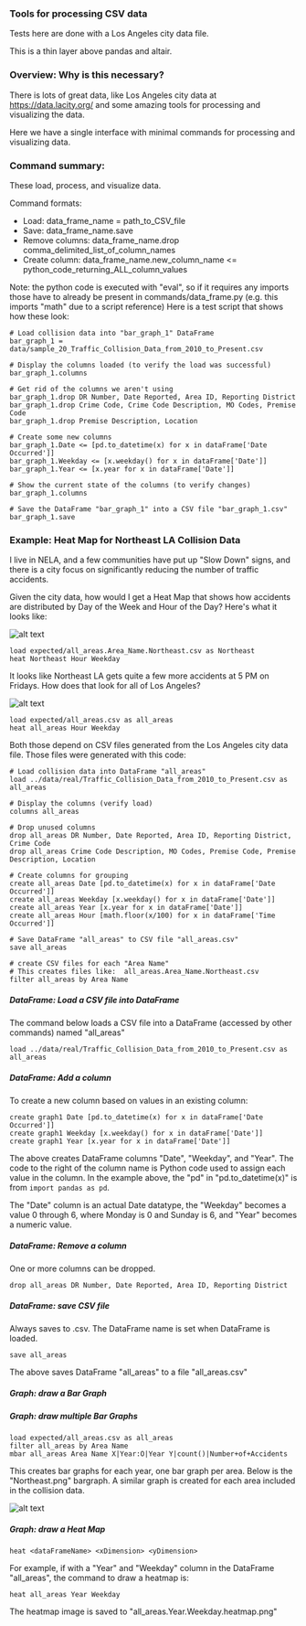 ### Tools for processing CSV data

Tests here are done with a Los Angeles city data file.

This is a thin layer above pandas and altair.

### Overview:  Why is this necessary?

There is lots of great data, like Los Angeles city data at https://data.lacity.org/
and some amazing tools for processing and visualizing the data.

Here we have a single interface with minimal commands
for processing and visualizing data.

### Command summary:
These load, process, and visualize data.

Command formats:
- Load: data_frame_name = path_to_CSV_file
- Save: data_frame_name.save
- Remove columns: data_frame_name.drop comma_delimited_list_of_column_names
- Create column: data_frame_name.new_column_name <= python_code_returning_ALL_column_values

Note: the python code is executed with "eval", so if it requires any imports
those have to already be present in commands/data_frame.py (e.g. this imports "math"
due to a script reference)
Here is a test script that shows how these look:
```
# Load collision data into "bar_graph_1" DataFrame
bar_graph_1 = data/sample_20_Traffic_Collision_Data_from_2010_to_Present.csv

# Display the columns loaded (to verify the load was successful)
bar_graph_1.columns

# Get rid of the columns we aren't using
bar_graph_1.drop DR Number, Date Reported, Area ID, Reporting District
bar_graph_1.drop Crime Code, Crime Code Description, MO Codes, Premise Code
bar_graph_1.drop Premise Description, Location

# Create some new columns
bar_graph_1.Date <= [pd.to_datetime(x) for x in dataFrame['Date Occurred']]
bar_graph_1.Weekday <= [x.weekday() for x in dataFrame['Date']]
bar_graph_1.Year <= [x.year for x in dataFrame['Date']]

# Show the current state of the columns (to verify changes)
bar_graph_1.columns

# Save the DataFrame "bar_graph_1" into a CSV file "bar_graph_1.csv"
bar_graph_1.save
```

### Example:  Heat Map for Northeast LA Collision Data

I live in NELA, and a few communities have put up "Slow Down" signs, and there
is a city focus on significantly reducing the number of traffic accidents.

Given the city data, how would I get a Heat Map that shows how accidents are
distributed by Day of the Week and Hour of the Day?   Here's what it looks like:

![alt text](./test/expected/Northeast.Hour.Weekday.heatmap.png "Northeast LA Accidents-by-Weekday-and-Hour")

```
load expected/all_areas.Area_Name.Northeast.csv as Northeast
heat Northeast Hour Weekday
```


It looks like Northeast LA gets quite a few more accidents at 5 PM on Fridays.  How does that look for
all of Los Angeles?

![alt text](./test/expected/all_areas.Hour.Weekday.heatmap.png "Los Angeles Accidents-by-Weekday-and-Hour")

```
load expected/all_areas.csv as all_areas
heat all_areas Hour Weekday
```


Both those depend on CSV files generated from the Los Angeles city
data file.  Those files were generated with this code:
```
# Load collision data into DataFrame "all_areas"
load ../data/real/Traffic_Collision_Data_from_2010_to_Present.csv as all_areas

# Display the columns (verify load)
columns all_areas

# Drop unused columns
drop all_areas DR Number, Date Reported, Area ID, Reporting District, Crime Code
drop all_areas Crime Code Description, MO Codes, Premise Code, Premise Description, Location

# Create columns for grouping
create all_areas Date [pd.to_datetime(x) for x in dataFrame['Date Occurred']]
create all_areas Weekday [x.weekday() for x in dataFrame['Date']]
create all_areas Year [x.year for x in dataFrame['Date']]
create all_areas Hour [math.floor(x/100) for x in dataFrame['Time Occurred']]

# Save DataFrame "all_areas" to CSV file "all_areas.csv"
save all_areas

# create CSV files for each "Area Name"
# This creates files like:  all_areas.Area_Name.Northeast.csv
filter all_areas by Area Name

```
##### DataFrame:  Load a CSV file into DataFrame
The command below loads a CSV file into a DataFrame (accessed by other commands)
named "all_areas"

```
load ../data/real/Traffic_Collision_Data_from_2010_to_Present.csv as all_areas
```

##### DataFrame:  Add a column
To create a new column based on values in an existing column:
```
create graph1 Date [pd.to_datetime(x) for x in dataFrame['Date Occurred']]
create graph1 Weekday [x.weekday() for x in dataFrame['Date']]
create graph1 Year [x.year for x in dataFrame['Date']]
```
The above creates DataFrame columns "Date", "Weekday", and "Year".  The
code to the right of the column name is Python code used to assign each
value in the column.  In the example above,
the "pd" in "pd.to_datetime(x)" is from ```import pandas as pd```.

The "Date" column is an actual Date datatype, the "Weekday" becomes a value 0
through 6, where Monday is 0 and Sunday is 6, and "Year" becomes a numeric
value.

##### DataFrame: Remove a column

One or more columns can be dropped.
```
drop all_areas DR Number, Date Reported, Area ID, Reporting District
```

##### DataFrame: save CSV file
Always saves to <DataFrame name>.csv.  The DataFrame name
is set when DataFrame is loaded.

```
save all_areas

```
The above saves DataFrame "all_areas" to a file "all_areas.csv"

##### Graph: draw a Bar Graph

##### Graph: draw multiple Bar Graphs
```
load expected/all_areas.csv as all_areas
filter all_areas by Area Name
mbar all_areas Area Name X|Year:O|Year Y|count()|Number+of+Accidents
```
This creates bar graphs for each year, one bar graph per area.
Below is the "Northeast.png" bargraph.  A similar graph is created
for each area included in the collision data.

![alt text](./test/expected/Northeast.png "Northeast LA accidents by year")

##### Graph: draw a Heat Map

```
heat <dataFrameName> <xDimension> <yDimension>
```

For example, if with a "Year" and "Weekday" column in the
DataFrame "all_areas", the command to draw a heatmap
is:
```
heat all_areas Year Weekday
```
The heatmap image is saved to "all_areas.Year.Weekday.heatmap.png"
